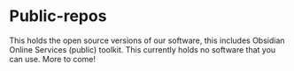# Public-repos
This holds the open source versions of our software, this includes Obsidian Online Services (public) toolkit.
This currently holds no software that you can use.
More to come!
